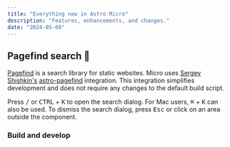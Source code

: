 ```yaml
---
title: "Everything new in Astro Micro"
description: "Features, enhancements, and changes."
date: "2024-05-09"
---
```


## Pagefind search 🔎

[Pagefind](https://pagefind.app) is a search library for static websites. Micro uses [Sergey Shishkin's](https://github.com/shishkin) [astro-pagefind](https://github.com/shishkin/astro-pagefind) integration. This integration simplifies development and does not require any changes to the default build script.

Press <kbd>/</kbd> or <kbd>CTRL</kbd> + <kbd>K</kbd> to open the search dialog. For Mac users, <kbd>⌘</kbd> + <kbd>K</kbd> can also be used. To dismiss the search dialog, press <kbd>Esc</kbd> or click on an area outside the component.

### Build and develop
